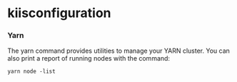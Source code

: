 # kiisconfiguration

### Yarn

The yarn command provides utilities to manage your YARN cluster. You can also print a report of running nodes with the command:
```
yarn node -list
```
